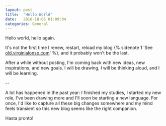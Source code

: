 ```yaml
---
layout: post
title:  "Hello World"
date:   2016-18-05 01:09:04
categories: General
---
```


Hello world,
hello again.

It's not the first time I renew, restart, reload my blog {% sidenote 1 'See [old.virginialonso.com](http://old.virginialonso.com)' %}, and it probably won't be the last.

After a while without posting, I'm coming back with new ideas, new inspirations, and new goals. I will be drawing, I will be thinking aloud, and I will be learning.

--

A lot has happened in the past year: I finished my studies, I started my new role, I've been drawing more and I'll soon be starting a new language. For once, I'd like to capture all these big changes somewhere and my mind feels transient so this new blog seems like the right companion.

Hasta pronto!